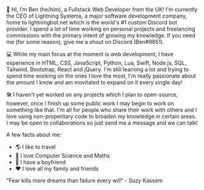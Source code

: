 👋 Hi, I’m Ben (he/him), a Fullstack Web Developer from the UK!  I'm currently the CEO of Lightning Systems, a major software development company, home to lightningbot.net which is the world's #1 custom Discord bot provider.  I spend a lot of time working on personal projects and freelancing commissions with the primary intent of growing my knowledge.  If you need me (for some reason), give me a shout on Discord (Ben#9651).

💻 While my main focus at the moment is web development, I have experience in HTML, CSS, JavaScript, Python, Lua, Swift, Node.js, SQL, Tailwind, Bootstrap, React and jQuery.  I'm still learning a lot and trying to spend time working on the ones I love the most, I'm really passionate about the amount I know and am movitated to expand on it every single day!

🛠️ I haven't yet worked on any projects which I plan to open-source, however, once I finish up some public work I may begin to work on something like that.  I'm all for people who share their work with others and I love using non-properitary code to broaden my knowledge in certain areas.  I may be open to collaborations so just send me a message and we can talk!

A few facts about me:
  - 🌎 I like to travel
  - 📝 I love Computer Science and Maths
  - 🌈 I have a boyfriend
  - ❤️ I love all my family and friends
  
"Fear kills more dreams than failure every will" - Suzy Kassem
